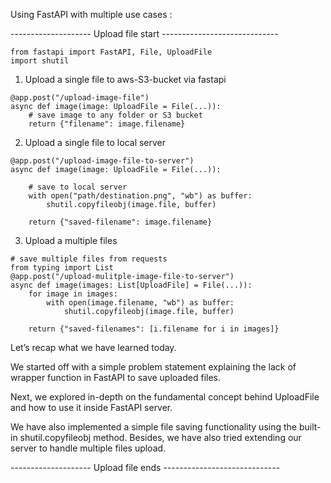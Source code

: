 Using FastAPI with multiple use cases : 

-------------------- Upload file start -----------------------------
```
from fastapi import FastAPI, File, UploadFile
import shutil
```

1. Upload a single file to aws-S3-bucket via fastapi
```
@app.post("/upload-image-file")
async def image(image: UploadFile = File(...)):
    # save image to any folder or S3 bucket
    return {"filename": image.filename}
```
2. Upload a single file to local server
```
@app.post("/upload-image-file-to-server")
async def image(image: UploadFile = File(...)):
    
    # save to local server
    with open("path/destination.png", "wb") as buffer:
    	shutil.copyfileobj(image.file, buffer)

    return {"saved-filename": image.filename}
```
3. Upload a multiple files 
```
# save multiple files from requests
from typing import List
@app.post("/upload-mulitple-image-file-to-server")
async def image(images: List[UploadFile] = File(...)):
	for image in images:
    	with open(image.filename, "wb") as buffer:
        	shutil.copyfileobj(image.file, buffer)

    return {"saved-filenames": [i.filename for i in images]}
```
Let’s recap what we have learned today.

We started off with a simple problem statement explaining the lack of wrapper function in FastAPI to save uploaded files.

Next, we explored in-depth on the fundamental concept behind UploadFile and how to use it inside FastAPI server.

We have also implemented a simple file saving functionality using the built-in shutil.copyfileobj method. Besides, we have also tried extending our server to handle multiple files upload.

-------------------- Upload file ends -----------------------------
